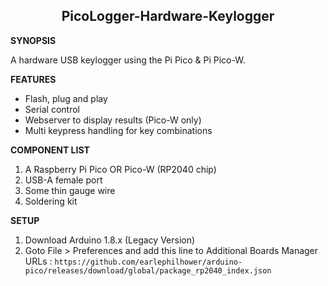 <h2 align="center"> PicoLogger-Hardware-Keylogger </h2>

**SYNOPSIS**

A hardware USB keylogger using the Pi Pico &amp; Pi Pico-W.

**FEATURES**
- Flash, plug and play
- Serial control
- Webserver to display results (Pico-W only)
- Multi keypress handling for key combinations

**COMPONENT LIST**
1. A Raspberry Pi Pico OR Pico-W (RP2040 chip)
2. USB-A female port
3. Some thin gauge wire
4. Soldering kit

**SETUP**
1. Download Arduino 1.8.x (Legacy Version)
2. Goto File > Preferences and add this line to Additional Boards Manager URLs : `https://github.com/earlephilhower/arduino-pico/releases/download/global/package_rp2040_index.json`
